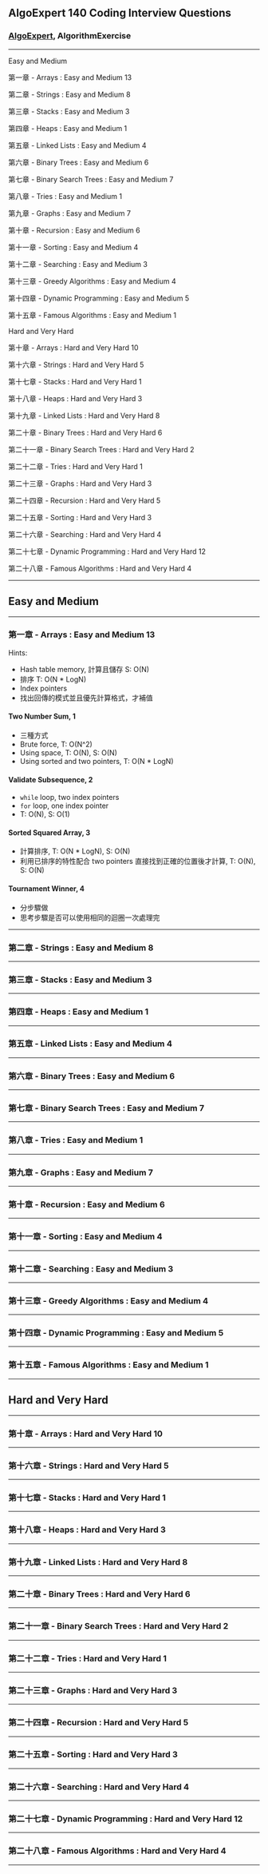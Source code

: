 ## AlgoExpert 140 Coding Interview Questions

### [AlgoExpert](https://www.algoexpert.io/questions), AlgorithmExercise

---

Easy and Medium

第一章 - Arrays : Easy and Medium 13

第二章 - Strings : Easy and Medium 8

第三章 - Stacks : Easy and Medium 3

第四章 - Heaps : Easy and Medium 1

第五章 - Linked Lists : Easy and Medium 4

第六章 - Binary Trees : Easy and Medium 6

第七章 - Binary Search Trees : Easy and Medium 7

第八章 - Tries : Easy and Medium 1

第九章 - Graphs : Easy and Medium 7

第十章 - Recursion : Easy and Medium 6

第十一章 - Sorting : Easy and Medium 4

第十二章 - Searching : Easy and Medium 3

第十三章 - Greedy Algorithms : Easy and Medium 4

第十四章 - Dynamic Programming : Easy and Medium 5

第十五章 - Famous Algorithms : Easy and Medium 1

Hard and Very Hard

第十章 - Arrays : Hard and Very Hard 10

第十六章 - Strings : Hard and Very Hard 5

第十七章 - Stacks : Hard and Very Hard 1

第十八章 - Heaps : Hard and Very Hard 3

第十九章 - Linked Lists : Hard and Very Hard 8

第二十章 - Binary Trees : Hard and Very Hard 6

第二十一章 - Binary Search Trees : Hard and Very Hard 2

第二十二章 - Tries : Hard and Very Hard 1

第二十三章 - Graphs : Hard and Very Hard 3

第二十四章 - Recursion : Hard and Very Hard 5

第二十五章 - Sorting : Hard and Very Hard 3

第二十六章 - Searching : Hard and Very Hard 4

第二十七章 - Dynamic Programming : Hard and Very Hard 12

第二十八章 - Famous Algorithms : Hard and Very Hard 4

---

## Easy and Medium

---

### 第一章 - Arrays : Easy and Medium 13

Hints:

- Hash table memory, 計算且儲存 S: O(N)
- 排序 T: O(N \* LogN)
- Index pointers
- 找出回傳的模式並且優先計算格式，才補值

#### Two Number Sum, 1

- 三種方式
- Brute force, T: O(N^2)
- Using space, T: O(N), S: O(N)
- Using sorted and two pointers, T: O(N \* LogN)

#### Validate Subsequence, 2

- `while` loop, two index pointers
- `for` loop, one index pointer
- T: O(N), S: O(1)

#### Sorted Squared Array, 3

- 計算排序, T: O(N \* LogN), S: O(N)
- 利用已排序的特性配合 two pointers 直接找到正確的位置後才計算, T: O(N), S: O(N)

#### Tournament Winner, 4

- 分步驟做
- 思考步驟是否可以使用相同的迴圈一次處理完

---

### 第二章 - Strings : Easy and Medium 8

---

### 第三章 - Stacks : Easy and Medium 3

---

### 第四章 - Heaps : Easy and Medium 1

---

### 第五章 - Linked Lists : Easy and Medium 4

---

### 第六章 - Binary Trees : Easy and Medium 6

---

### 第七章 - Binary Search Trees : Easy and Medium 7

---

### 第八章 - Tries : Easy and Medium 1

---

### 第九章 - Graphs : Easy and Medium 7

---

### 第十章 - Recursion : Easy and Medium 6

---

### 第十一章 - Sorting : Easy and Medium 4

---

### 第十二章 - Searching : Easy and Medium 3

---

### 第十三章 - Greedy Algorithms : Easy and Medium 4

---

### 第十四章 - Dynamic Programming : Easy and Medium 5

---

### 第十五章 - Famous Algorithms : Easy and Medium 1

---

## Hard and Very Hard

---

### 第十章 - Arrays : Hard and Very Hard 10

---

### 第十六章 - Strings : Hard and Very Hard 5

---

### 第十七章 - Stacks : Hard and Very Hard 1

---

### 第十八章 - Heaps : Hard and Very Hard 3

---

### 第十九章 - Linked Lists : Hard and Very Hard 8

---

### 第二十章 - Binary Trees : Hard and Very Hard 6

---

### 第二十一章 - Binary Search Trees : Hard and Very Hard 2

---

### 第二十二章 - Tries : Hard and Very Hard 1

---

### 第二十三章 - Graphs : Hard and Very Hard 3

---

### 第二十四章 - Recursion : Hard and Very Hard 5

---

### 第二十五章 - Sorting : Hard and Very Hard 3

---

### 第二十六章 - Searching : Hard and Very Hard 4

---

### 第二十七章 - Dynamic Programming : Hard and Very Hard 12

---

### 第二十八章 - Famous Algorithms : Hard and Very Hard 4

---
